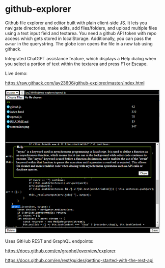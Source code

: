 # github-explorer

Github file explorer and editor built with plain client-side JS. It lets you navigate directories, make edits, add files/folders, and upload multiple files using a text input field and textarea. You need a github API token with repo access which gets stored in localStorage. Additionally, you can pass the `owner` in the querystring. The globe icon opens the file in a new tab using githack.

Integrated ChatGPT assistance feature, which displays a Help dialog when you select a portion of text within the textarea and press F1 or Escape.

Live demo:

https://raw.githack.com/jay23606/github-explorer/master/index.html

![screenshot](screenshot.png)

Uses GitHub REST and GraphQL endpoints:

https://docs.github.com/en/graphql/overview/explorer

https://docs.github.com/en/rest/guides/getting-started-with-the-rest-api
